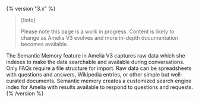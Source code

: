 {% version "3.x" %}
> [!info]  
>
> Please note this page is a work in progress. Content is likely to change as Amelia V3 evolves and more in-depth documentation becomes available.

The Semantic Memory feature in Amelia V3 captures raw data which she indexes to make the data searchable and available during conversations. Only FAQs require a file structure for import. Raw data can be spreadsheets with questions and answers, Wikipedia entries, or other simple but well-curated documents. Semantic memory creates a customized search engine index for Amelia with results available to respond to questions and requests.
{% /version %}
